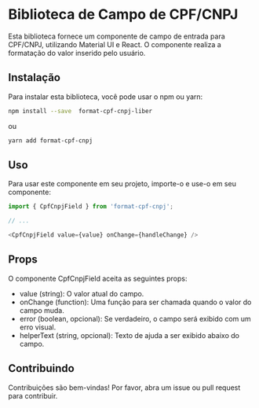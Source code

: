 # Biblioteca de Campo de CPF/CNPJ

Esta biblioteca fornece um componente de campo de entrada para CPF/CNPJ, utilizando Material UI e React. O componente realiza a formatação do valor inserido pelo usuário.

## Instalação

Para instalar esta biblioteca, você pode usar o npm ou yarn:

```bash
npm install --save  format-cpf-cnpj-liber
```
ou
```bash
yarn add format-cpf-cnpj
```

## Uso

Para usar este componente em seu projeto, importe-o e use-o em seu componente:


```ts
import { CpfCnpjField } from 'format-cpf-cnpj';

// ...

<CpfCnpjField value={value} onChange={handleChange} />
```

## Props

O componente CpfCnpjField aceita as seguintes props:

- value (string): O valor atual do campo.
- onChange (function): Uma função para ser chamada quando o valor do campo muda.
- error (boolean, opcional): Se verdadeiro, o campo será exibido com um erro visual.
- helperText (string, opcional): Texto de ajuda a ser exibido abaixo do campo.


## Contribuindo

Contribuições são bem-vindas! Por favor, abra um issue ou pull request para contribuir.

